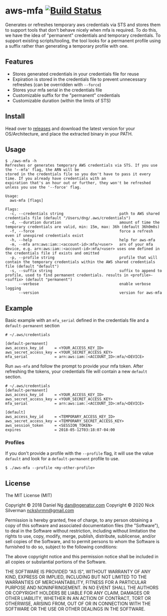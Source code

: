 # aws-mfa [![Build Status](https://travis-ci.org/ngenator/aws-mfa.svg?branch=develop)](https://travis-ci.org/ngenator/aws-mfa)

Generates or refreshes temporary aws credentials via STS and stores them to support tools that don't behave nicely when mfa is required.
To do this, we have the idea of "permanent" credentials and temporary credentials. To support existing scripts/tooling,
the tool looks for a permanent profile using a suffix rather than generating a temporary profile with one.

## Features

  * Stores generated credentials in your credentials file for reuse
  * Expiration is stored in the credentials file to prevent unnecessary refreshes (can be overridden with `--force`)
  * Stores your mfa serial in the credentials file
  * Customizable suffix for the "permanent" credentials
  * Customizable duration (within the limits of STS)


## Install

Head over to [releases](https://github.com/RueLaLa/aws-mfa/releases) and download the latest version for your OS/Architecture, and place the extracted binary in your PATH.

## Usage
```
$ ./aws-mfa -h
Refreshes or generates temporary AWS credentials via STS. If you use the '--mfa' flag, the ARN will be
stored in the credentials file so you don't have to pass it every time. If you already have credentials with an
expiration that's an hour out or further, they won't be refreshed unless you use the '--force' flag.

Usage:
  aws-mfa [flags]

Flags:
  -c, --credentials string                         path to AWS shared credentials file (default "/Users/dng/.aws/credentials")
  -d, --duration duration                          amount of time the temporary credentials are valid, min: 15m, max: 36h (default 36h0m0s)
  -f, --force                                      force a refresh even if unexpired credentials exist
  -h, --help                                       help for aws-mfa
  -m, --mfa arn:aws:iam::<account-id>:mfa/<user>   arn of your mfa device, e.g. arn:aws:iam::<account-id>:mfa/<user> uses one defined in the credentials file if exists and omitted
  -p, --profile string                             profile that will contain the temporary credentials within the AWS shared credentials file (default "default")
  -s, --suffix string                              suffix to append to profile, used to find permanent credentials. results in <profile>-<suffix> (default "permanent")
      --verbose                                    enable verbose logging
      --version                                    version for aws-mfa
```

## Example
Basic example with an `mfa_serial` defined in the credentials file and a `default-permanent` section

```
# ~/.aws/credentials

[default-permanent]
aws_access_key_id     = <YOUR_ACCESS_KEY_ID>
aws_secret_access_key = <YOUR_SECRET_ACCESS_KEY>
mfa_serial            = arn:aws:iam::<ACCOUNT_ID>:mfa/<DEVICE>
```

Run `aws-mfa` and follow the prompt to provide your mfa token. After refreshing the tokens, your credentials file will contain a new `default` section.

```
# ~/.aws/credentials
[default-permanent]
aws_access_key_id     = <YOUR_ACCESS_KEY_ID>
aws_secret_access_key = <YOUR_SECRET_ACCESS_KEY>
mfa_serial            = arn:aws:iam::<ACCOUNT_ID>:mfa/<DEVICE>

[default]
aws_access_key_id     = <TEMPORARY_ACCESS_KEY_ID>
aws_secret_access_key = <TEMPORARY_SECRET_ACCESS_KEY>
aws_session_token     = <SESSION_TOKEN>
expires               = 2018-05-12T03:18:07-04:00
```

### Profiles

If you don't provide a profile with the `--profile` flag, it will use the value `default` and look for a `default-permanent` profile to use.

```
$ ./aws-mfa --profile <my-other-profile>
```

## License
The MIT License (MIT)

Copyright © 2018 Daniel Ng <dan@ngenator.com>
Copyright © 2020 Nick Silverman <nckslvrmn@gmail.com>

Permission is hereby granted, free of charge, to any person obtaining a copy
of this software and associated documentation files (the "Software"), to deal
in the Software without restriction, including without limitation the rights
to use, copy, modify, merge, publish, distribute, sublicense, and/or sell
copies of the Software, and to permit persons to whom the Software is
furnished to do so, subject to the following conditions:

The above copyright notice and this permission notice shall be included in
all copies or substantial portions of the Software.

THE SOFTWARE IS PROVIDED "AS IS", WITHOUT WARRANTY OF ANY KIND, EXPRESS OR
IMPLIED, INCLUDING BUT NOT LIMITED TO THE WARRANTIES OF MERCHANTABILITY,
FITNESS FOR A PARTICULAR PURPOSE AND NONINFRINGEMENT. IN NO EVENT SHALL THE
AUTHORS OR COPYRIGHT HOLDERS BE LIABLE FOR ANY CLAIM, DAMAGES OR OTHER
LIABILITY, WHETHER IN AN ACTION OF CONTRACT, TORT OR OTHERWISE, ARISING FROM,
OUT OF OR IN CONNECTION WITH THE SOFTWARE OR THE USE OR OTHER DEALINGS IN
THE SOFTWARE.
